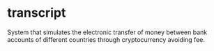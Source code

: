 # transcript
System that simulates the electronic transfer of money between bank accounts of different countries through cryptocurrency avoiding fee.
